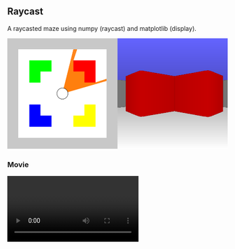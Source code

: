 
## Raycast 

A raycasted maze using numpy (raycast) and matplotlib (display).

![](./raycast.png)

### Movie

![](./raycast.mp4)
